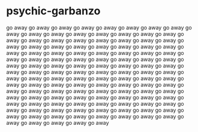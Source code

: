 # psychic-garbanzo
go away go away go away go away go away go away go away go away go away go away go away go away go away go away go away go away go away go away go away go away go away go away go away go away go away go away go away go away go away go away go away go away go away go away go away go away go away go away go away go away go away go away go away go away go away go away go away go away go away go away go away go away go away go away go away go away go away go away go away go away go away go away go away go away go away go away go away go away go away go away go away go away go away go away go away go away go away go away go away go away go away go away go away go away go away go away go away go away go away go away go away go away go away go away go away go away go away go away go away go away go away go away go away go away go away go away go away go away go away go away go away go away go away go away go away go away go away go away go away go away go away go away go away go away go away 
